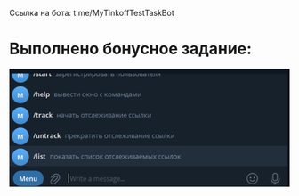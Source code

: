 Ссылка на бота: t.me/MyTinkoffTestTaskBot
# Выполнено бонусное задание:
![alt text](https://github.com/Arkirka/images/blob/main/image.png?raw=true)
